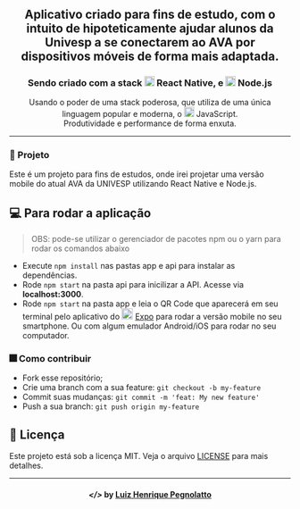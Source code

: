 <h1 align="center">
    <img alt="" title="" src="https://imgur.com/8AcLbrB.png">
</h1>

<h2 align="center">Aplicativo criado para fins de estudo, com o intuito de hipoteticamente ajudar alunos da Univesp a se conectarem ao AVA por dispositivos móveis de forma mais adaptada.</h2>

<h3 align="center"> Sendo criado com a stack <img src="https://imgur.com/lVOav7F.png" alt="react-native" height="18"> React Native, e <img src="https://imgur.com/TuQ6I2N.png" alt="node" height="18"> Node.js</h3>

<p align="center"> Usando o poder de uma stack poderosa, que utiliza de uma única linguagem popular e moderna, o <img src="https://imgur.com/qlAuJgx.png" height="18" alt="javascript"> JavaScript. <br> Produtividade e performance de forma enxuta. </p>

---

### :triangular_ruler: Projeto

Este é um projeto para fins de estudos, onde irei projetar uma versão mobile do atual AVA da UNIVESP utilizando React Native e Node.js.

## :computer: Para rodar a aplicação

> OBS: pode-se utilizar o gerenciador de pacotes npm ou o yarn para rodar os comandos abaixo

- Execute `npm install` nas pastas app e api para instalar as dependências.
- Rode `npm start` na pasta api para inicilizar a API. Acesse via **localhost:3000**.
- Rode `npm start` na pasta app e leia o QR Code que aparecerá em seu terminal pelo aplicativo do <img src="https://imgur.com/qD2XSI0.png" height="20"> [Expo](https://expo.io/) para rodar a versão mobile no seu smartphone. Ou com algum emulador Android/iOS para rodar no seu computador.

### :fireworks: Como contribuir

- Fork esse repositório;
- Crie uma branch com a sua feature: `git checkout -b my-feature`
- Commit suas mudanças: `git commit -m 'feat: My new feature'`
- Push a sua branch: `git push origin my-feature`

## :memo: Licença

Este projeto está sob a licença MIT. Veja o arquivo [LICENSE](LICENSE) para mais detalhes.

---

<h4 align="center"> <em>&lt;/&gt;</em> by <a href="https://github.com/lhpegnolatto" target="_blank">Luiz Henrique Pegnolatto</a> </h4>